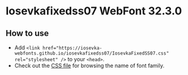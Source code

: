 # Iosevkafixedss07 WebFont 32.3.0

## How to use

- Add `<link href="https://iosevka-webfonts.github.io/iosevkafixedss07/IosevkaFixedSS07.css" rel="stylesheet" />` to your `<head>`.
- Check out the [CSS file](./IosevkaFixedSS07.css) for browsing the name of font family.
